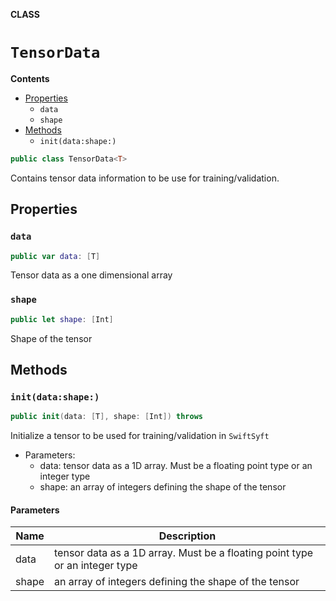 **CLASS**

# `TensorData`

**Contents**

- [Properties](#properties)
  - `data`
  - `shape`
- [Methods](#methods)
  - `init(data:shape:)`

```swift
public class TensorData<T>
```

Contains tensor data information to be use for training/validation.

## Properties
### `data`

```swift
public var data: [T]
```

Tensor data as a one dimensional array

### `shape`

```swift
public let shape: [Int]
```

Shape of the tensor

## Methods
### `init(data:shape:)`

```swift
public init(data: [T], shape: [Int]) throws
```

Initialize a tensor to be used for training/validation in `SwiftSyft`
- Parameters:
  - data: tensor data as a 1D array. Must be a floating point type or an integer type
  - shape: an array of integers defining the shape of the tensor

#### Parameters

| Name | Description |
| ---- | ----------- |
| data | tensor data as a 1D array. Must be a floating point type or an integer type |
| shape | an array of integers defining the shape of the tensor |